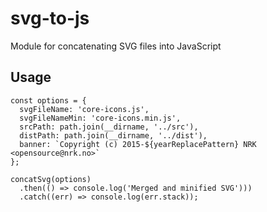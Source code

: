 # svg-to-js
Module for concatenating SVG files into JavaScript


## Usage


    const options = {
      svgFileName: 'core-icons.js',
      svgFileNameMin: 'core-icons.min.js',
      srcPath: path.join(__dirname, '../src'),
      distPath: path.join(__dirname, '../dist'),
      banner: `Copyright (c) 2015-${yearReplacePattern} NRK <opensource@nrk.no>`
    };

    concatSvg(options)
      .then(() => console.log('Merged and minified SVG')))
      .catch((err) => console.log(err.stack));
